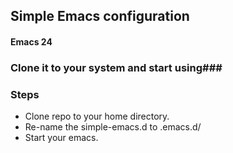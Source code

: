 ## Simple Emacs configuration
#### Emacs 24

### Clone it to your system and start using###

### Steps
* Clone repo to your home directory.
* Re-name the simple-emacs.d to .emacs.d/
* Start your emacs.
